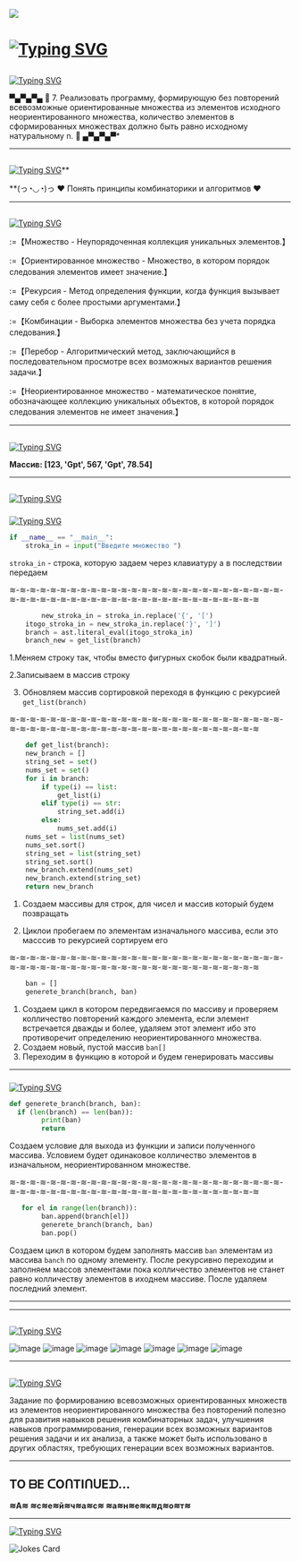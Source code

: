 
![](https://komarev.com/ghpvc/?username=Kukrynitza)
# [![Typing SVG](https://readme-typing-svg.herokuapp.com?font=Micro+5&size=50&pause=1000&color=48D13C&random=false&width=435&lines=Condition+2+lr+(option+7))](https://git.io/typing-svg)

##
[![Typing SVG](https://readme-typing-svg.herokuapp.com?font=Micro+5&size=50&pause=1000&color=48D13C&random=false&width=435&lines=Task)](https://git.io/typing-svg)

▀▄▀▄▀▄   🎀  7. Реализовать программу, формирующую без повторений всевозможные ориентированные
множества из элементов исходного неориентированного множества, количество
элементов в сформированных множествах должно быть равно исходному натуральному n.  🎀   ▄▀▄▀▄▀*

---

##
[![Typing SVG](https://readme-typing-svg.herokuapp.com?font=Micro+5&size=50&pause=1000&color=48D13C&random=false&width=435&lines=Target)](https://git.io/typing-svg)**

**(っ◔◡◔)っ ♥ Понять принципы комбинаторики и алгоритмов ♥

---

##
[![Typing SVG](https://readme-typing-svg.herokuapp.com?font=Micro+5&size=50&pause=1000&color=48D13C&random=false&width=435&lines=Key+Consept)](https://git.io/typing-svg)
 
 :=【Множество - Неупорядоченная коллекция уникальных элементов.】
 
 :=【Ориентированное множество - Множество, в котором порядок следования элементов имеет значение.】
 
 :=【﻿Рекурсия - Метод определения функции, когда функция вызывает саму себя с более простыми аргументами.】
 
 :=【﻿Комбинации - Выборка элементов множества без учета порядка следования.】
 
 :=【﻿Перебор - Алгоритмический метод, заключающийся в последовательном просмотре всех возможных вариантов решения задачи.】

 :=【Неориентированное множество - математическое понятие, обозначающее коллекцию уникальных объектов, в которой порядок следования элементов не имеет значения.】

---

##
[![Typing SVG](https://readme-typing-svg.herokuapp.com?font=Micro+5&size=50&pause=1000&color=48D13C&random=false&width=435&lines=Test)](https://git.io/typing-svg)

**Массив:  [123, 'Gpt', 567, 'Gpt', 78.54]**

---
##
[![Typing SVG](https://readme-typing-svg.herokuapp.com?font=Micro+5&size=50&pause=1000&color=48D13C&random=false&width=435&lines=Code+Parsing)](https://git.io/typing-svg)

###
[![Typing SVG](https://readme-typing-svg.herokuapp.com?font=Micro+5&size=50&pause=1000&color=48D13C&random=false&width=435&lines=Passing+the+array)](https://git.io/typing-svg)

```python
if __name__ == "__main__":
    stroka_in = input("Введите множество ")
```
`stroka_in` - строка, которую задаем через клавиатуру а в последствии передаем

≋-≋-≋-≋-≋-≋-≋-≋-≋-≋-≋-≋-≋-≋-≋-≋-≋-≋-≋-≋-≋-≋-≋-≋-≋-≋-≋-≋-≋-≋-≋-≋-≋-≋-≋-≋-≋-≋-≋-≋-≋-≋-≋-≋-≋-≋-≋-≋-≋-≋-≋-≋

```python
        new_stroka_in = stroka_in.replace('{', '[')
    itogo_stroka_in = new_stroka_in.replace('}', ']')
    branch = ast.literal_eval(itogo_stroka_in)
    branch_new = get_list(branch)
```
1.Меняем строку так, чтобы вместо фигурных скобок были квадратный.

2.Записываем в массив строку

3. Обновляем массив сортировкой переходя в функцию с рекурсией `get_list(branch)`

≋-≋-≋-≋-≋-≋-≋-≋-≋-≋-≋-≋-≋-≋-≋-≋-≋-≋-≋-≋-≋-≋-≋-≋-≋-≋-≋-≋-≋-≋-≋-≋-≋-≋-≋-≋-≋-≋-≋-≋-≋-≋-≋-≋-≋-≋-≋-≋-≋-≋-≋-≋

```python
    def get_list(branch):
    new_branch = []
    string_set = set()
    nums_set = set()
    for i in branch:
        if type(i) == list:
            get_list(i)
        elif type(i) == str:
            string_set.add(i)
        else:
            nums_set.add(i)
    nums_set = list(nums_set)
    nums_set.sort()
    string_set = list(string_set)
    string_set.sort()
    new_branch.extend(nums_set)
    new_branch.extend(string_set)
    return new_branch
```

1. Создаем массивы для строк, для чисел и массив который будем позвращать

2. Циклои пробегаем по элементам изначального массива, если это масссив то рекурсией сортируем его 

≋-≋-≋-≋-≋-≋-≋-≋-≋-≋-≋-≋-≋-≋-≋-≋-≋-≋-≋-≋-≋-≋-≋-≋-≋-≋-≋-≋-≋-≋-≋-≋-≋-≋-≋-≋-≋-≋-≋-≋-≋-≋-≋-≋-≋-≋-≋-≋-≋-≋-≋-≋

```python
    ban = []
    generete_branch(branch, ban)
```

1. Создаем цикл в котором передвигаемся по массиву и проверяем колличество повторений каждого элемента, если элемент встречается дважды и более, удаляем этот элемент ибо это противоречит определению неориентированного множества.
2. Создаем новый, пустой массив `ban[]`
3. Переходим в функцию в которой и будем генерировать массивы

---
###
[![Typing SVG](https://readme-typing-svg.herokuapp.com?font=Micro+5&size=50&pause=1000&color=48D13C&random=false&width=435&lines=Recursive+function)](https://git.io/typing-svg)

```python
def generete_branch(branch, ban):
  if (len(branch) == len(ban)):
        print(ban)
        return
```
Создаем условие для выхода из функции и записи полученного массива. Условием будет одинаковое колличество элементов в изначальном, неориентированном множестве.

≋-≋-≋-≋-≋-≋-≋-≋-≋-≋-≋-≋-≋-≋-≋-≋-≋-≋-≋-≋-≋-≋-≋-≋-≋-≋-≋-≋-≋-≋-≋-≋-≋-≋-≋-≋-≋-≋-≋-≋-≋-≋-≋-≋-≋-≋-≋-≋-≋-≋-≋-≋


```python
   for el in range(len(branch)):
        ban.append(branch[el])
        generete_branch(branch, ban)
        ban.pop()
```
Создаем цикл в котором будем заполнять массив `ban` элементам из массива `banch` по одному элементу. После рекурсивно переходим и заполняем массов элементами пока колличество элементов не станет равно колличеству элементов в иходнем массиве. После удаляем последний элемент. 

---

---

##
[![Typing SVG](https://readme-typing-svg.herokuapp.com?font=Micro+5&size=50&pause=1000&color=48D13C&random=false&width=435&lines=result)](https://git.io/typing-svg)


![image](https://github.com/iis-32170x/RPIIS/assets/144555463/885f7366-31cd-4701-8ff7-b4efb0d875b6)
![image](https://github.com/iis-32170x/RPIIS/assets/144555463/dbfc57a2-1618-4708-a12a-49f8fff409e6)
![image](https://github.com/iis-32170x/RPIIS/assets/144555463/4698c904-a692-4b3f-845f-bc6c8c07bf0c)
![image](https://github.com/iis-32170x/RPIIS/assets/144555463/a8bc9feb-c7b4-409b-8b5f-e727bedc8a6b)
![image](https://github.com/iis-32170x/RPIIS/assets/144555463/865fa915-a119-4088-b7e9-7b7c72de420c)
![image](https://github.com/iis-32170x/RPIIS/assets/144555463/24251ad9-719a-4f16-b4a4-41066e1e390e)
![image](https://github.com/iis-32170x/RPIIS/assets/144555463/ec19c63a-99dd-4b7f-be0c-e1920a7c9b39)

---
##
[![Typing SVG](https://readme-typing-svg.herokuapp.com?font=Micro+5&size=50&pause=1000&color=48D13C&random=false&width=435&lines=Conclusion)](https://git.io/typing-svg)


Задание по формированию всевозможных ориентированных множеств из элементов неориентированного множества без повторений полезно для развития навыков решения комбинаторных задач, улучшения навыков программирования, генерации всех возможных вариантов решения задачи и их анализа, а также может быть использовано в других областях, требующих генерации всех возможных вариантов.
   
---

## TO ᗷE ᑕOᑎTIᑎᑌEᗪ...
**≋А≋ ≋с≋е≋й≋ч≋а≋с≋ ≋а≋н≋е≋к≋д≋о≋т≋**

---
 <a href="https://git.io/typing-svg"><img src="https://readme-typing-svg.herokuapp.com?font=Italic&size=35&pause=1000&color=661E1E&center=&vCenter=&multiline=true&repeat=&random=&width=435&lines=%D0%97%D0%B0%D1%81%D0%BB%D1%83%D0%B6%D0%B5%D0%BD%D0%BD%D1%8B%D0%B9+%D0%B0%D0%BD%D0%B5%D0%BA%D0%B4%D0%BE%D1%82)" alt="Typing SVG" /></a>
 
<img src="https://readme-jokes.vercel.app/api" alt="Jokes Card" />
